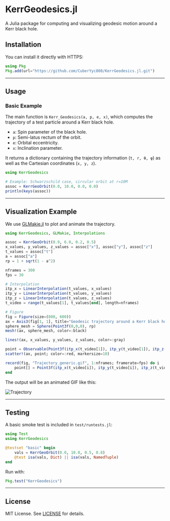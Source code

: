 # KerrGeodesics.jl

A Julia package for computing and visualizing geodesic motion around a Kerr black hole.

## Installation

You can install it directly with HTTPS:

```julia
using Pkg
Pkg.add(url="https://github.com/CuberYyc808/KerrGeodesics.jl.git")
```

---

## Usage

### Basic Example

The main function is `Kerr_Geodesics(a, p, e, x)`, which computes the trajectory of a test particle around a Kerr black hole.

- `a`: Spin parameter of the black hole.
- `p`: Semi-latus rectum of the orbit.
- `e`: Orbital eccentricity.
- `x`: Inclination parameter.

It returns a dictionary containing the trajectory information (`t, r, θ, φ`) as well as the Cartesian coordinates (`x, y, z`).

```julia
using KerrGeodesics

# Example: Schwarzschild case, circular orbit at r=10M
assoc = KerrGeoOrbit(0.0, 10.0, 0.0, 0.0)
println(keys(assoc))
```

---

## Visualization Example

We use [GLMakie.jl](https://makie.juliaplots.org/stable/) to plot and animate the trajectory.

```julia
using KerrGeodesics, GLMakie, Interpolations

assoc = KerrGeoOrbit(0.9, 6.0, 0.2, 0.5)
x_values, y_values, z_values = assoc["x"], assoc["y"], assoc["z"]
t_values = assoc["t"]
a = assoc["a"]
rp = 1 + sqrt(1 - a^2)

nframes = 300
fps = 30

# Interpolation
itp_x = LinearInterpolation(t_values, x_values)
itp_y = LinearInterpolation(t_values, y_values)
itp_z = LinearInterpolation(t_values, z_values)
t_video = range(t_values[1], t_values[end], length=nframes)

# Figure
fig = Figure(size=(800, 600))
ax = Axis3(fig[1, 1], title="Geodesic trajectory around a Kerr black hole")
sphere_mesh = Sphere(Point3f(0,0,0), rp)
mesh!(ax, sphere_mesh, color=:black)

lines!(ax, x_values, y_values, z_values, color=:gray)

point = Observable(Point3f(itp_x(t_video[1]), itp_y(t_video[1]), itp_z(t_video[1])))
scatter!(ax, point; color=:red, markersize=10)

record(fig, "Trajectory_generic.gif", 1:nframes; framerate=fps) do i
    point[] = Point3f(itp_x(t_video[i]), itp_y(t_video[i]), itp_z(t_video[i]))
end
```

The output will be an animated GIF like this:

![Trajectory](Trajectory_generic.gif)

---

## Testing

A basic smoke test is included in `test/runtests.jl`:

```julia
using Test
using KerrGeodesics

@testset "basic" begin
    vals = KerrGeoOrbit(0.0, 10.0, 0.5, 0.8)
    @test isa(vals, Dict) || isa(vals, NamedTuple)
end
```

Run with:

```julia
Pkg.test("KerrGeodesics")
```

---

## License

MIT License. See [LICENSE](LICENSE) for details.
